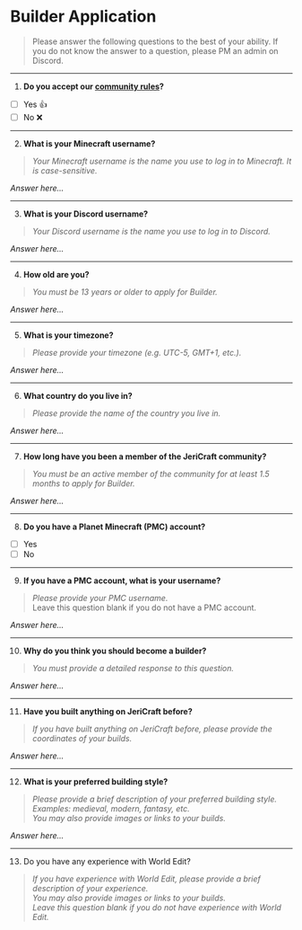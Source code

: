 # Builder Application

> Please answer the following questions to the best of your ability. If you do not know the answer to a question, please
> PM an admin on Discord.

---

1. **Do you accept our [community rules](https://discord.com/channels/508458848559038465/758444436551630889)?**

- [ ] Yes 👍
- [ ] No ❌

---

2. **What is your Minecraft username?**

> *Your Minecraft username is the name you use to log in to Minecraft. It is case-sensitive.*

*Answer here...*<br>

---

3. **What is your Discord username?**

> *Your Discord username is the name you use to log in to Discord.*

*Answer here...*<br>

---

4. **How old are you?**

> *You must be 13 years or older to apply for Builder.*

*Answer here...*<br>

---

5. **What is your timezone?**

> *Please provide your timezone (e.g. UTC-5, GMT+1, etc.).*

*Answer here...*<br>

---

6. **What country do you live in?**

> *Please provide the name of the country you live in.*

*Answer here...*<br>

---

7. **How long have you been a member of the JeriCraft community?**

> *You must be an active member of the community for at least 1.5 months to apply for Builder.*

*Answer here...*<br>

---

8. **Do you have a Planet Minecraft (PMC) account?**

- [ ] Yes
- [ ] No

---

9. **If you have a PMC account, what is your username?**

> *Please provide your PMC username.<br>*
> Leave this question blank if you do not have a PMC account.

*Answer here...*<br>

---

10. **Why do you think you should become a builder?**

> *You must provide a detailed response to this question.*

*Answer here...*<br>

---

11. **Have you built anything on JeriCraft before?**

> *If you have built anything on JeriCraft before, please provide the coordinates of your builds.*

*Answer here...*<br>

---

12. **What is your preferred building style?**

> *Please provide a brief description of your preferred building style.<br>*
> *Examples: medieval, modern, fantasy, etc.<br>*
> *You may also provide images or links to your builds.*

*Answer here...*<br>

---

13. Do you have any experience with World Edit?

> *If you have experience with World Edit, please provide a brief description of your experience.<br>*
> *You may also provide images or links to your builds.<br>*
> *Leave this question blank if you do not have experience with World Edit.*